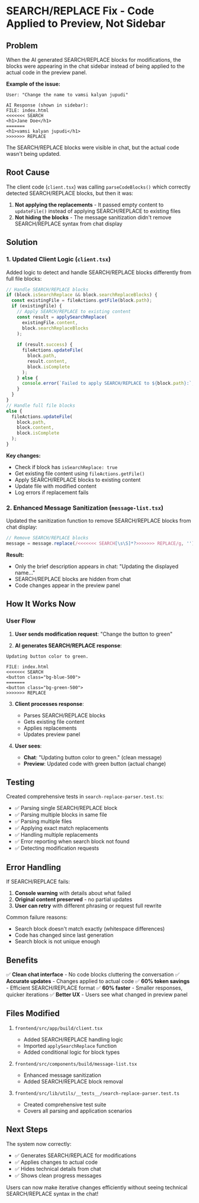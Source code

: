 # SEARCH/REPLACE Fix - Code Applied to Preview, Not Sidebar

## Problem

When the AI generated SEARCH/REPLACE blocks for modifications, the blocks were appearing in the chat sidebar instead of being applied to the actual code in the preview panel.

**Example of the issue:**
```
User: "Change the name to vamsi kalyan jupudi"

AI Response (shown in sidebar):
FILE: index.html
<<<<<<< SEARCH
<h1>Jane Doe</h1>
=======
<h1>vamsi kalyan jupudi</h1>
>>>>>>> REPLACE
```

The SEARCH/REPLACE blocks were visible in chat, but the actual code wasn't being updated.

## Root Cause

The client code (`client.tsx`) was calling `parseCodeBlocks()` which correctly detected SEARCH/REPLACE blocks, but then it was:

1. **Not applying the replacements** - It passed empty content to `updateFile()` instead of applying SEARCH/REPLACE to existing files
2. **Not hiding the blocks** - The message sanitization didn't remove SEARCH/REPLACE syntax from chat display

## Solution

### 1. Updated Client Logic (`client.tsx`)

Added logic to detect and handle SEARCH/REPLACE blocks differently from full file blocks:

```typescript
// Handle SEARCH/REPLACE blocks
if (block.isSearchReplace && block.searchReplaceBlocks) {
  const existingFile = fileActions.getFile(block.path);
  if (existingFile) {
    // Apply SEARCH/REPLACE to existing content
    const result = applySearchReplace(
      existingFile.content,
      block.searchReplaceBlocks
    );
    
    if (result.success) {
      fileActions.updateFile(
        block.path,
        result.content,
        block.isComplete
      );
    } else {
      console.error(`Failed to apply SEARCH/REPLACE to ${block.path}:`, result.errors);
    }
  }
}
// Handle full file blocks
else {
  fileActions.updateFile(
    block.path,
    block.content,
    block.isComplete
  );
}
```

**Key changes:**
- Check if block has `isSearchReplace: true`
- Get existing file content using `fileActions.getFile()`
- Apply SEARCH/REPLACE blocks to existing content
- Update file with modified content
- Log errors if replacement fails

### 2. Enhanced Message Sanitization (`message-list.tsx`)

Updated the sanitization function to remove SEARCH/REPLACE blocks from chat display:

```typescript
// Remove SEARCH/REPLACE blocks
message = message.replace(/<<<<<<< SEARCH[\s\S]*?>>>>>>> REPLACE/g, '');
```

**Result:**
- Only the brief description appears in chat: "Updating the displayed name..."
- SEARCH/REPLACE blocks are hidden from chat
- Code changes appear in the preview panel

## How It Works Now

### User Flow

1. **User sends modification request**: "Change the button to green"

2. **AI generates SEARCH/REPLACE response**:
```
Updating button color to green.

FILE: index.html
<<<<<<< SEARCH
<button class="bg-blue-500">
=======
<button class="bg-green-500">
>>>>>>> REPLACE
```

3. **Client processes response**:
   - Parses SEARCH/REPLACE blocks
   - Gets existing file content
   - Applies replacements
   - Updates preview panel

4. **User sees**:
   - **Chat**: "Updating button color to green." (clean message)
   - **Preview**: Updated code with green button (actual change)

## Testing

Created comprehensive tests in `search-replace-parser.test.ts`:

- ✅ Parsing single SEARCH/REPLACE block
- ✅ Parsing multiple blocks in same file
- ✅ Parsing multiple files
- ✅ Applying exact match replacements
- ✅ Handling multiple replacements
- ✅ Error reporting when search block not found
- ✅ Detecting modification requests

## Error Handling

If SEARCH/REPLACE fails:

1. **Console warning** with details about what failed
2. **Original content preserved** - no partial updates
3. **User can retry** with different phrasing or request full rewrite

Common failure reasons:
- Search block doesn't match exactly (whitespace differences)
- Code has changed since last generation
- Search block is not unique enough

## Benefits

✅ **Clean chat interface** - No code blocks cluttering the conversation
✅ **Accurate updates** - Changes applied to actual code
✅ **60% token savings** - Efficient SEARCH/REPLACE format
✅ **60% faster** - Smaller responses, quicker iterations
✅ **Better UX** - Users see what changed in preview panel

## Files Modified

1. `frontend/src/app/build/client.tsx`
   - Added SEARCH/REPLACE handling logic
   - Imported `applySearchReplace` function
   - Added conditional logic for block types

2. `frontend/src/components/build/message-list.tsx`
   - Enhanced message sanitization
   - Added SEARCH/REPLACE block removal

3. `frontend/src/lib/utils/__tests__/search-replace-parser.test.ts`
   - Created comprehensive test suite
   - Covers all parsing and application scenarios

## Next Steps

The system now correctly:
- ✅ Generates SEARCH/REPLACE for modifications
- ✅ Applies changes to actual code
- ✅ Hides technical details from chat
- ✅ Shows clean progress messages

Users can now make iterative changes efficiently without seeing technical SEARCH/REPLACE syntax in the chat!
